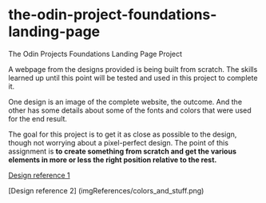 # the-odin-project-foundations-landing-page

The Odin Projects Foundations Landing Page Project

A webpage from the designs provided is being built from scratch.
The skills learned up until this point will be tested and used in this project to complete it.

One design is an image of the complete website, the outcome. And the other has some details about some of the fonts and colors that were used for the end result.

The goal for this project is to get it as close as possible to the design, though not worrying about a pixel-perfect design. The point of this assignment is **to create something from scratch and get the various elements in more or less the right position relative to the rest.**

[Design reference 1](https://cdn.statically.io/gh/TheOdinProject/curriculum/main/foundations/html_css/project/odin-project.png)

[Design reference 2] (imgReferences/colors_and_stuff.png)
